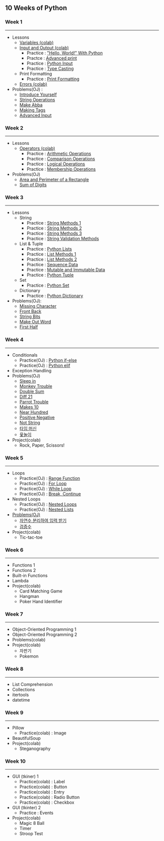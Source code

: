 ## 10 Weeks of Python

### Week 1
---
* Lessons
   * <a href="https://colab.research.google.com/drive/1X-_0wvD3Vf_COmSJVf8yTNUVolerUC-q?usp=sharing">Variables (colab)</a>
   * <a href = "https://colab.research.google.com/drive/1a1rZB5tIMluQqgSrgOWFDETsv_a7kHTn?usp=sharing">Input and Output (colab)</a>
      * Practice : <a href = "http://3.131.175.105/problem/0213">"Hello, World!" With Python</a>
      * Practce : <a href="http://3.131.175.105/problem/0284">Advanced print</a>
      * Practice : <a href = "http://3.131.175.105/problem/0214">Python Input</a>
      * Practice : <a href = "http://3.131.175.105/problem/0217">Type Casting</a>
   * Print Formatting
      * Practice : <a href="http://3.131.175.105/problem/0220">Print Formatting</a> 
   * <a href = "https://colab.research.google.com/drive/17xim7Q8CzN9ybLFZqg_wdBqnKfBfkRO4?usp=sharing">Errors (colab)</a>
* Problems(OJ) : 
    * <a href = "http://3.131.175.105/problem/0219">Introduce Yourself</a>
    * <a href="http://3.131.175.105/problem/0216">String Operations</a> 
    * <a href="http://3.131.175.105/problem/0235">Make Abba</a>
    * <a href="http://3.131.175.105/problem/0236">Making Tags</a>
    * <a href = "http://3.131.175.105/problem/0246">Advanced Input</a>

### Week 2
---
* Lessons  
  * <a href="https://colab.research.google.com/drive/1DOiyBG9Ouvg5SZuKxeiAWYa0OE4OkvrL?usp=sharing">Operators (colab)</a>
    * Practice : <a href="http://3.131.175.105/problem/0218">Arithmetic Operations</a>
    * Practice : <a href="http://3.131.175.105/problem/0223">Comparison Operations</a>
    * Practice : <a href="http://3.131.175.105/problem/0224">Logical Operations</a>
    * Practice : <a href="http://3.131.175.105/problem/0261">Membership Operations</a>
* Problems(OJ)
    * <a href="http://3.131.175.105/problem/0221">Area and Perimeter of a Rectangle</a>
    * <a href="http://3.131.175.105/problem/0222">Sum of Digits</a>

### Week 3
---
* Lessons
  * String
    * Practice : <a href="http://3.131.175.105/problem/0237">String Methods 1</a>
    * Practice : <a href="http://3.131.175.105/problem/0238">String Methods 2</a> 
    * Practice : <a href="http://3.131.175.105/problem/0245">String Methods 3</a> 
    * Practice : <a href="http://3.131.175.105/problem/0239">String Validation Methods</a>
  * List & Tuple
    * Practice : <a href="http://3.131.175.105/problem/0240">Python Lists</a>
    * Practice : <a href="http://3.131.175.105/problem/0241">List Methods 1</a>
    * Practice : <a href="http://3.131.175.105/problem/0242">List Methods 2</a>
    * Practice : <a href="http://3.131.175.105/problem/0243">Sequence Data</a>
    * Practice : <a href="http://3.131.175.105/problem/0244">Mutable and Immutable Data</a>  
    * Practice : <a href="http://3.131.175.105/problem/0281">Python Tuple</a>
  * Set
    * Practice : <a href="http://3.131.175.105/problem/0282">Python Set</a>
  * Dictionary
    * Practice : <a href="http://3.131.175.105/problem/0283">Python Dictionary</a>
* Problems(OJ):
  * <a href="http://3.131.175.105/problem/0249">Missing Character</a>
  * <a href="http://3.131.175.105/problem/0250">Front Back</a>
  * <a href="http://3.131.175.105/problem/0252">String Bits</a>
  * <a href="http://3.131.175.105/problem/0253">Make Out Word</a>
  * <a href="http://3.131.175.105/problem/0254">First Half</a> 
  
### Week 4
---
* Conditionals
    * Practice(OJ) : <a href="http://3.131.175.105/problem/0225">Python if-else</a>  
    * Practice(OJ) : <a href="http://3.131.175.105/problem/0226">Python elif</a> 
* Exception Handling
* Problems(OJ)
    * <a href="http://3.131.175.105/problem/0227">Sleep in </a>
    * <a href="http://3.131.175.105/problem/0228">Monkey Trouble</a> 
    * <a href="http://3.131.175.105/problem/0229">Double Sum</a>
    * <a href="http://3.131.175.105/problem/0230">Diff 21</a>
    * <a href="http://3.131.175.105/problem/0231">Parrot Trouble</a>
    * <a href="http://3.131.175.105/problem/0232">Makes 10</a>
    * <a href="http://3.131.175.105/problem/0233">Near Hundred</a>
    * <a href="http://3.131.175.105/problem/0233">Positive Negative</a>
    * <a href="http://3.131.175.105/problem/0248">Not String</a>
    * <a href="http://3.131.175.105/problem/0002">타임 머신</a>
    * <a href="http://3.131.175.105/problem/0005">윷놀이</a>
* Project(colab)
    * Rock, Paper, Scissors!
   
### Week 5
---
* Loops
    * Practice(OJ) : <a href="http://3.131.175.105/problem/0262">Range Function</a> 
    * Practice(OJ) : <a href="http://3.131.175.105/problem/0263">For Loop</a>
    * Practice(OJ) : <a href="http://3.131.175.105/problem/0264">While Loop</a>
    * Practice(OJ) : <a href="http://3.131.175.105/problem/0265">Break, Continue</a>
* Nested Loops
    * Practice(OJ) : <a href="http://3.131.175.105/problem/0285">Nested Loops</a> 
    * Practice(OJ) : <a href="http://3.131.175.105/problem/0286">Nested Lists
* Problems(OJ)
    * <a href="http://3.131.175.105/problem/0003">자연수 분리하여 입력 받기</a>
    * <a href="http://3.131.175.105/problem/0006">검증수</a>
* Project(colab)
    * Tic-tac-toe

### Week 6
---
* Functions 1
* Functions 2
* Built-in Functions
* Lambda
* Project(colab)
   * Card Matching Game
   * Hangman
   * Poker Hand Identifier

### Week 7
---
* Object-Oriented Programming 1
* Object-Oriented Programming 2
* Problems(colab)
* Project(colab)
   * 자판기
   * Pokemon

### Week 8
----
* List Comprehension
* Collections
* itertools 
* datetime
   
### Week 9
--- 
* Pillow
   * Practice(colab) : Image
* BeautifulSoup
* Project(colab)
   * Steganography
   
### Week 10
---
* GUI (tkiner) 1
   * Practice(colab) : Label
   * Practice(colab) : Button
   * Practice(colab) : Entry
   * Practice(colab) : Radio Button
   * Practice(colab) : Checkbox
* GUI (tkinter) 2
   * Practice : Events
* Project(colab)
   * Magic 8 Ball
   * Timer
   * Stroop Test
